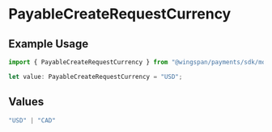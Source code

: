 # PayableCreateRequestCurrency

## Example Usage

```typescript
import { PayableCreateRequestCurrency } from "@wingspan/payments/sdk/models/shared";

let value: PayableCreateRequestCurrency = "USD";
```

## Values

```typescript
"USD" | "CAD"
```